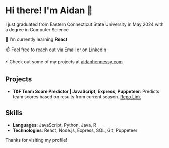 # Hi there! I'm Aidan 👋

I just graduated from Eastern Connecticut State University in May 2024 with a degree in Computer Science

🌱 I’m currently learning **React**

📫 Feel free to reach out via [Email](aidanjhennessy@gmail.com) or on [LinkedIn](https://www.linkedin.com/in/your-linkedin-profile)

⚡ Check out some of my projects at [aidanhennessy.com](http://aidanhennessy.com)

## Projects
- **T&F Team Score Predictor | JavaScript, Express, Puppeteer**: Predicts team scores based on results from current season. [Repo Link](https://github.com/aidanhenn/Track-And-Field-Team-Score-Predictor)
<!-- - **Another Project**: Brief description. [Repository Link](#) -->

## Skills
- **Languages**: JavaScript, Python, Java, R
- **Technologies**: React, Node.js, Express, SQL, Git, Puppeteer

Thanks for visiting my profile!
